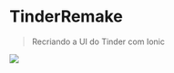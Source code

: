# TinderRemake
> Recriando a UI do Tinder com Ionic

<img src="https://i.ibb.co/2hsSpYq/Ionic-App.gif" />
